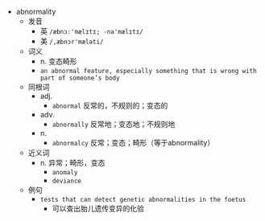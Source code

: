 - abnormality
  - 发音
    - 英 `/æbnɔː'mælɪtɪ; -nə'mælɪtɪ/`
    - 美 `/,æbnɔr'mæləti/`
  - 词义
    - n. 变态畸形
    - `an abnormal feature, especially something that is wrong with part of someone’s body`
  - 同根词
    - adj.
      - `abnormal` 反常的，不规则的；变态的
    - adv.
      - `abnormally` 反常地；变态地；不规则地
    - n.
      - `abnormalcy` 反常；变态；畸形（等于abnormality）
  - 近义词
    - n. 异常；畸形，变态
      - `anomaly`
      - `deviance`
  - 例句
    - `tests that can detect genetic abnormalities in the foetus`
      - 可以查出胎儿遗传变异的化验

